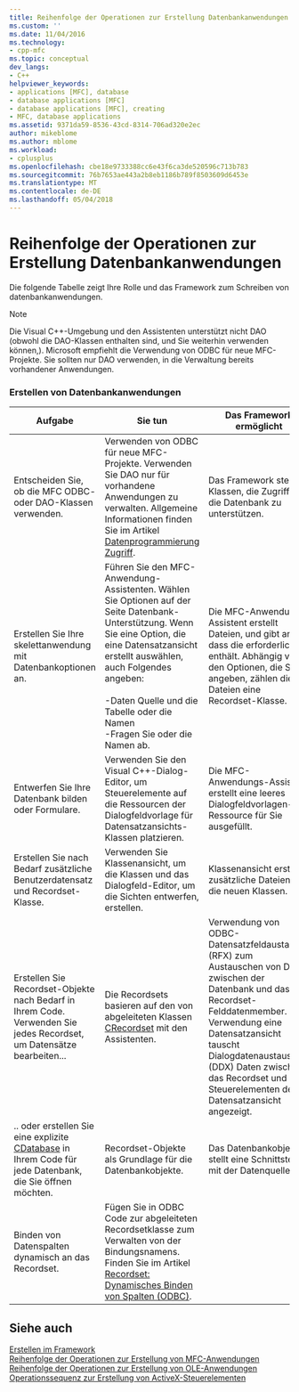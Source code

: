 ```yaml
---
title: Reihenfolge der Operationen zur Erstellung Datenbankanwendungen | Microsoft Docs
ms.custom: ''
ms.date: 11/04/2016
ms.technology:
- cpp-mfc
ms.topic: conceptual
dev_langs:
- C++
helpviewer_keywords:
- applications [MFC], database
- database applications [MFC]
- database applications [MFC], creating
- MFC, database applications
ms.assetid: 9371da59-8536-43cd-8314-706ad320e2ec
author: mikeblome
ms.author: mblome
ms.workload:
- cplusplus
ms.openlocfilehash: cbe18e9733388cc6e43f6ca3de520596c713b783
ms.sourcegitcommit: 76b7653ae443a2b8eb1186b789f8503609d6453e
ms.translationtype: MT
ms.contentlocale: de-DE
ms.lasthandoff: 05/04/2018
---
```

# <a name="sequence-of-operations-for-creating-database-applications"></a>Reihenfolge der Operationen zur Erstellung Datenbankanwendungen
Die folgende Tabelle zeigt Ihre Rolle und das Framework zum Schreiben von datenbankanwendungen.  
  
> [!NOTE]
>  Die Visual C++-Umgebung und den Assistenten unterstützt nicht DAO (obwohl die DAO-Klassen enthalten sind, und Sie weiterhin verwenden können,). Microsoft empfiehlt die Verwendung von ODBC für neue MFC-Projekte. Sie sollten nur DAO verwenden, in die Verwaltung bereits vorhandener Anwendungen.  
  
### <a name="creating-database-applications"></a>Erstellen von Datenbankanwendungen  
  
|Aufgabe|Sie tun|Das Framework ermöglicht|  
|----------|------------|------------------------|  
|Entscheiden Sie, ob die MFC ODBC- oder DAO-Klassen verwenden.|Verwenden von ODBC für neue MFC-Projekte. Verwenden Sie DAO nur für vorhandene Anwendungen zu verwalten. Allgemeine Informationen finden Sie im Artikel [Datenprogrammierung Zugriff](../data/data-access-programming-mfc-atl.md).|Das Framework stellt Klassen, die Zugriff auf die Datenbank zu unterstützen.|  
|Erstellen Sie Ihre skelettanwendung mit Datenbankoptionen an.|Führen Sie den MFC-Anwendung-Assistenten. Wählen Sie Optionen auf der Seite Datenbank-Unterstützung. Wenn Sie eine Option, die eine Datensatzansicht erstellt auswählen, auch Folgendes angeben:<br /><br /> -Daten Quelle und die Tabelle oder die Namen<br />-Fragen Sie oder die Namen ab.|Die MFC-Anwendung-Assistent erstellt Dateien, und gibt an, dass die erforderlichen enthält. Abhängig von den Optionen, die Sie angeben, zählen die Dateien eine Recordset-Klasse.|  
|Entwerfen Sie Ihre Datenbank bilden oder Formulare.|Verwenden Sie den Visual C++-Dialog-Editor, um Steuerelemente auf die Ressourcen der Dialogfeldvorlage für Datensatzansichts-Klassen platzieren.|Die MFC-Anwendungs-Assistent erstellt eine leeres Dialogfeldvorlagen-Ressource für Sie ausgefüllt.|  
|Erstellen Sie nach Bedarf zusätzliche Benutzerdatensatz und Recordset-Klasse.|Verwenden Sie Klassenansicht, um die Klassen und das Dialogfeld-Editor, um die Sichten entwerfen, erstellen.|Klassenansicht erstellt zusätzliche Dateien für die neuen Klassen.|  
|Erstellen Sie Recordset-Objekte nach Bedarf in Ihrem Code. Verwenden Sie jedes Recordset, um Datensätze bearbeiten...|Die Recordsets basieren auf den von abgeleiteten Klassen [CRecordset](../mfc/reference/crecordset-class.md) mit den Assistenten.|Verwendung von ODBC-Datensatzfeldaustausch (RFX) zum Austauschen von Daten zwischen der Datenbank und das Recordset-Felddatenmember. Bei Verwendung eine Datensatzansicht tauscht Dialogdatenaustausch (DDX) Daten zwischen das Recordset und den Steuerelementen der Datensatzansicht angezeigt.|  
|.. oder erstellen Sie eine explizite [CDatabase](../mfc/reference/cdatabase-class.md) in Ihrem Code für jede Datenbank, die Sie öffnen möchten.|Recordset-Objekte als Grundlage für die Datenbankobjekte.|Das Datenbankobjekt stellt eine Schnittstelle mit der Datenquelle.|  
|Binden von Datenspalten dynamisch an das Recordset.|Fügen Sie in ODBC Code zur abgeleiteten Recordsetklasse zum Verwalten von der Bindungsnamens. Finden Sie im Artikel [Recordset: Dynamisches Binden von Spalten (ODBC)](../data/odbc/recordset-dynamically-binding-data-columns-odbc.md).||  
  
## <a name="see-also"></a>Siehe auch  
 [Erstellen im Framework](../mfc/building-on-the-framework.md)   
 [Reihenfolge der Operationen zur Erstellung von MFC-Anwendungen](../mfc/sequence-of-operations-for-building-mfc-applications.md)   
 [Reihenfolge der Operationen zur Erstellung von OLE-Anwendungen](../mfc/sequence-of-operations-for-creating-ole-applications.md)   
 [Operationssequenz zur Erstellung von ActiveX-Steuerelementen](../mfc/sequence-of-operations-for-creating-activex-controls.md)
